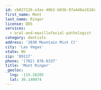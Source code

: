 ```yaml
---
id: cb027126-a3ac-40b2-b836-97a448a1618c
first_name: Mont
last_name: Ringer
license: DDS
services:
  - oral-and-maxillofacial-pathologist
category: dentists
address: '2830 Mountain Mist Ct'
city: 'Las Vegas'
state: NV
zip: '89117'
phone: '(702) 876-6337'
title: 'Mont Ringer'
_geoloc:
  lng: -115.28205
  lat: 36.140974
---
```

